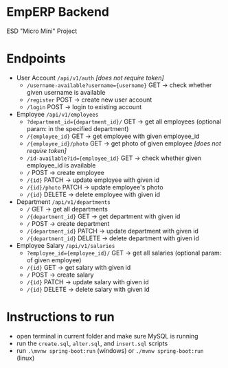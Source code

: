 # EmpERP Backend 
ESD "Micro Mini" Project

# Endpoints
- User Account `/api/v1/auth` *[does not require token]*
    - `/username-available?username={username}` GET -> check whether given username is available
    - `/register` POST -> create new user account
    - `/login` POST -> login to existing account
- Employee `/api/v1/employees`
    - `?department_id={department_id}/` GET -> get all employees (optional param: in the specified department)
    - `/{employee_id}` GET -> get employee with given employee_id
    - `/{employee_id}/photo` GET -> get photo of given employee *[does not require token]*
    - `/id-available?id={employee_id}` GET -> check whether given employee_id is available
    - `/` POST -> create employee
    - `/{id}` PATCH -> update employee with given id
    - `/{id}/photo` PATCH -> update employee's photo
    - `/{id}` DELETE -> delete employee with given id
- Department `/api/v1/departments`
    - `/` GET -> get all departments
    - `/{department_id}` GET -> get department with given id
    - `/` POST -> create department
    - `/{department_id}` PATCH -> update department with given id
    - `/{department_id}` DELETE -> delete department with given id
- Employee Salary `/api/v1/salaries`
    - `?employee_id={employee_id}/` GET -> get all salaries (optional param: of given employee)
    - `/{id}` GET -> get salary with given id
    - `/` POST -> create salary
    - `/{id}` PATCH -> update salary with given id
    - `/{id}` DELETE -> delete salary with given id

# Instructions to run
- open terminal in current folder and make sure MySQL is running
- run the `create.sql`, `alter.sql`, and `insert.sql` scripts
- run `.\mvnw spring-boot:run` (windows) or `./mvnw spring-boot:run` (linux)
